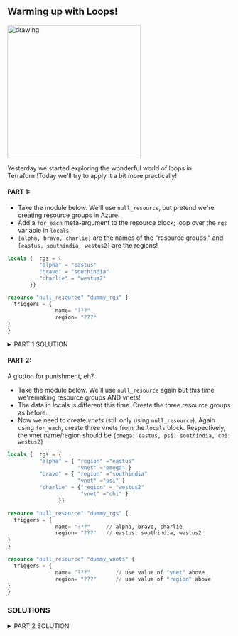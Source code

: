 ## Warming up with Loops!

<img src="https://miro.medium.com/max/651/1*feDY6Noa9b7WmizyIMcASQ.jpeg" alt="drawing" width="300"/>

Yesterday we started exploring the wonderful world of loops in Terraform!Today we'll try to apply it a bit more practically!

#### PART 1:
- Take the module below. We'll use `null_resource`, but pretend we're creating resource groups in Azure. 
- Add a `for_each` meta-argument to the resource block; loop over the `rgs` variable in `locals`.
- `[alpha, bravo, charlie]` are the names of the "resource groups," and `[eastus, southindia, westus2]` are the regions!

```terraform
locals {  rgs = {
          "alpha" = "eastus"
          "bravo" = "southindia"
          "charlie" = "westus2"
       }}

resource "null_resource" "dummy_rgs" {
  triggers = {
               name= "???"
               region= "???"
}
}
```

<details>
<summary>PART 1 SOLUTION</summary>
<br>
          
```terraform
locals {  rgs = {
          "alpha" = "eastus"
          "bravo" = "southindia"
          "charlie" = "westus2"
       }}

resource "null_resource" "dummy_rgs" {
  for_each = tomap(local.rgs)
  triggers = {
               name= each.key
               region= each.value
}
}
```
          
</details>

#### PART 2:
A glutton for punishment, eh?

- Take the module below. We'll use `null_resource` again but this time we'remaking resource groups AND vnets! 
- The data in locals is different this time. Create the three resource groups as before.
- Now we need to create *vnets* (still only using `null_resource`). Again using `for_each`, create three vnets from the `locals` block. Respectively, the vnet name/region should be `{omega: eastus, psi: southindia, chi: westus2}`

```terraform
locals {  rgs = {
          "alpha" = { "region" ="eastus"
                      "vnet" ="omega" }
          "bravo" = { "region" ="southindia"
                      "vnet" ="psi" }
          "charlie" = {"region" = "westus2"
                       "vnet" ="chi" }
                }}

resource "null_resource" "dummy_rgs" {
  triggers = {
               name= "???"     // alpha, bravo, charlie
               region= "???"   // eastus, southindia, westus2
}
}

resource "null_resource" "dummy_vnets" {
  triggers = {
               name= "???"        // use value of "vnet" above
               region= "???"      // use value of "region" above
}
}
```

### SOLUTIONS




<details>
<summary>PART 2 SOLUTION</summary>
<br>
          
```terraform
locals {  rgs = {
          "alpha" = { "region" ="eastus"
                      "vnet" ="omega" }
          "bravo" = { "region" ="southindia"
                      "vnet" ="psi" }
          "charlie" = {"region" = "westus2"
                       "vnet" ="chi" }
                }}

resource "null_resource" "dummy_rgs" {
  for_each = local.rgs
  triggers = {
               name= each.key     // alpha, bravo, charlie
               region= each.value.region   // eastus, southindia, westus2
}
}

resource "null_resource" "dummy_vnets" {
  for_each = local.rgs
  triggers = {
               name= each.value.vnet        // use value of "vnet" above
               region= each.value.region      // use value of "region" above
               rg= each.key
}
}
```
          
</details>
